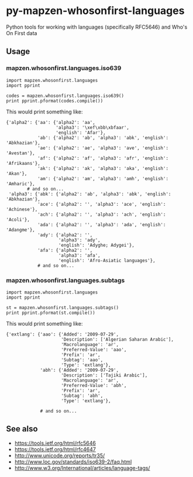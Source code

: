 # py-mapzen-whosonfirst-languages

Python tools for working with languages (specifically RFC5646) and Who's On First data

## Usage

### mapzen.whosonfirst.languages.iso639

```
import mapzen.whosonfirst.languages
import pprint

codes = mapzen.whosonfirst.languages.iso639()
print pprint.pformat(codes.compile())
```

This would print something like:

```
{'alpha2': {'aa': {'alpha2': 'aa',
                   'alpha3': '\xef\xbb\xbfaar',
                   'english': 'Afar'},
            'ab': {'alpha2': 'ab', 'alpha3': 'abk', 'english': 'Abkhazian'},
            'ae': {'alpha2': 'ae', 'alpha3': 'ave', 'english': 'Avestan'},
            'af': {'alpha2': 'af', 'alpha3': 'afr', 'english': 'Afrikaans'},
            'ak': {'alpha2': 'ak', 'alpha3': 'aka', 'english': 'Akan'},
            'am': {'alpha2': 'am', 'alpha3': 'amh', 'english': 'Amharic'},
	    # and so on...
 'alpha3': {'abk': {'alpha2': 'ab', 'alpha3': 'abk', 'english': 'Abkhazian'},
            'ace': {'alpha2': '', 'alpha3': 'ace', 'english': 'Achinese'},
            'ach': {'alpha2': '', 'alpha3': 'ach', 'english': 'Acoli'},
            'ada': {'alpha2': '', 'alpha3': 'ada', 'english': 'Adangme'},
            'ady': {'alpha2': '',
                    'alpha3': 'ady',
                    'english': 'Adyghe; Adygei'},
            'afa': {'alpha2': '',
                    'alpha3': 'afa',
                    'english': 'Afro-Asiatic languages'},
            # and so on...
```

### mapzen.whosonfirst.languages.subtags

```
import mapzen.whosonfirst.languages
import pprint

st = mapzen.whosonfirst.languages.subtags()
print pprint.pformat(st.compile())
```

This would print something like:

```
{'extlang': {'aao': {'Added': '2009-07-29',
                     'Description': ['Algerian Saharan Arabic'],
                     'Macrolanguage': 'ar',
                     'Preferred-Value': 'aao',
                     'Prefix': 'ar',
                     'Subtag': 'aao',
                     'Type': 'extlang'},
             'abh': {'Added': '2009-07-29',
                     'Description': ['Tajiki Arabic'],
                     'Macrolanguage': 'ar',
                     'Preferred-Value': 'abh',
                     'Prefix': 'ar',
                     'Subtag': 'abh',
                     'Type': 'extlang'},

             # and so on...		     
```

## See also

* https://tools.ietf.org/html/rfc5646
* https://tools.ietf.org/html/rfc4647
* http://www.unicode.org/reports/tr35/
* http://www.loc.gov/standards/iso639-2/faq.html
* http://www.w3.org/International/articles/language-tags/
